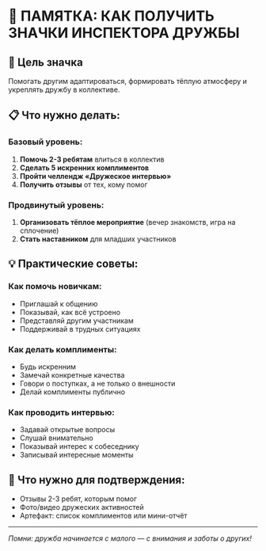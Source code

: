 # 🤝 ПАМЯТКА: КАК ПОЛУЧИТЬ ЗНАЧКИ ИНСПЕКТОРА ДРУЖБЫ

## 🎯 **Цель значка**

Помогать другим адаптироваться, формировать тёплую атмосферу и укреплять дружбу в коллективе.

## 📋 **Что нужно делать:**

### **Базовый уровень:**
1. **Помочь 2-3 ребятам** влиться в коллектив
2. **Сделать 5 искренних комплиментов**
3. **Пройти челлендж «Дружеское интервью»**
4. **Получить отзывы** от тех, кому помог

### **Продвинутый уровень:**
1. **Организовать тёплое мероприятие** (вечер знакомств, игра на сплочение)
2. **Стать наставником** для младших участников

## 💡 **Практические советы:**

### **Как помочь новичкам:**
- Приглашай к общению
- Показывай, как всё устроено
- Представляй другим участникам
- Поддерживай в трудных ситуациях

### **Как делать комплименты:**
- Будь искренним
- Замечай конкретные качества
- Говори о поступках, а не только о внешности
- Делай комплименты публично

### **Как проводить интервью:**
- Задавай открытые вопросы
- Слушай внимательно
- Показывай интерес к собеседнику
- Записывай интересные моменты

## 📸 **Что нужно для подтверждения:**

- Отзывы 2-3 ребят, которым помог
- Фото/видео дружеских активностей
- Артефакт: список комплиментов или мини-отчёт

---

*Помни: дружба начинается с малого — с внимания и заботы о других!*
